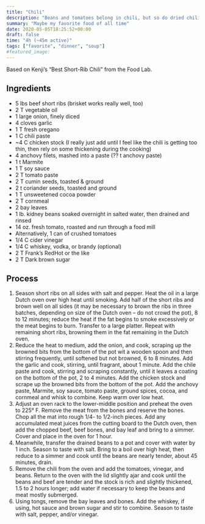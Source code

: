 ```yaml
---
title: "Chili"
description: "Beans and tomatoes belong in chili, but so do dried chilis"
summary: "Maybe my favorite food of all time"
date: 2020-05-05T18:25:52+00:00
draft: false
time: "4h (~45m active)"
tags: ["favorite", "dinner", "soup"]
#featured_image: 
---
```


Based on Kenji’s “Best Short-Rib Chili” from the Food Lab.

## Ingredients

- 5 lbs beef short ribs (brisket works really well, too)
- 2 T vegetable oil
- 1 large onion, finely diced
- 4 cloves garlic
- 1 T fresh oregano
- 1 C chili paste
- ~4 C chicken stock (I really just add until I feel like the chili is getting too thin, then rely on some thickening during the cooking)
- 4 anchovy filets, mashed into a paste (?? t anchovy paste)
- 1 t Marmite
- 1 T soy sauce
- 2 T tomato paste
- 2 T cumin seeds, toasted & ground
- 2 t coriander seeds, toasted and ground
- 1 T unsweetened cocoa powder
- 2 T cornmeal
- 2 bay leaves
- 1 lb. kidney beans soaked overnight in salted water, then drained and rinsed
- 14 oz. fresh tomato, roasted and run through a food mill
- Alternatively, 1 can of crushed tomatoes
- 1/4 C cider vinegar
- 1/4 C whiskey, vodka, or brandy (optional)
- 2 T Frank’s RedHot or the like
- 2 T Dark brown sugar

## Process

1. Season short ribs on all sides with salt and pepper. Heat the oil in a large Dutch oven over high heat until smoking. Add half of the short ribs and brown well on all sides (it may be necessary to brown the ribs in three batches, depending on size of the Dutch oven – do not crowd the pot), 8 to 12 minutes; reduce the heat if the fat begins to smoke excessively or the meat begins to burn. Transfer to a large platter. Repeat with remaining short ribs, browning them in the fat remaining in the Dutch oven.
1. Reduce the heat to medium, add the onion, and cook, scraping up the browned bits from the bottom of the pot wit a wooden spoon and then stirring frequently, until softened but not browned, 6 to 8 minutes. Add the garlic and cook, stirring, until fragrant, about 1 minute. Add the chile paste and cook, stirring and scraping constantly, until it leaves a coating on the bottom of the pot, 2 to 4 minutes. Add the chicken stock and scrape up the browned bits from the bottom of the pot. Add the anchovy paste, Marmite, soy sauce, tomato paste, ground spices, cocoa, and cornmeal and whisk to combine. Keep warm over low heat.
1. Adjust an oven rack to the lower-middle position and preheat the oven to 225° F. Remove the meat from the bones and reserve the bones. Chop all the mat into rough 1/4- to 1/2-inch pieces. Add any accumulated meat juices from the cutting board to the Dutch oven, then add the chopped beef, beef bones, and bay leaf and bring to a simmer. Cover and place in the oven for 1 hour.
1. Meanwhile, transfer the drained beans to a pot and cover with water by 1 inch. Season to taste with salt. Bring to a boil over high heat, then reduce to a simmer and cook until the beans are nearly tender, about 45 minutes, drain.
1. Remove the chili from the oven and add the tomatoes, vinegar, and beans. Return to the oven with the lid slightly ajar and cook until the beans and beef are tender and the stock is rich and slightly thickened, 1.5 to 2 hours longer; add water if necessary to keep the beans and meat mostly submerged.
1. Using tongs, remove the bay leaves and bones. Add the whiskey, if using, hot sauce and brown sugar and stir to combine. Season to taste with salt, pepper, and/or vinegar.
